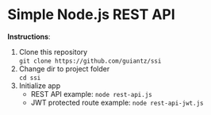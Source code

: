 # Simple Node.js REST API

**Instructions**:
1. Clone this repository  
      ```git clone https://github.com/guiantz/ssi```
2. Change dir to project folder  
      ```cd ssi```
3. Initialize app  
   - REST API example: ```node rest-api.js```  
   - JWT protected route example: ```node rest-api-jwt.js```
